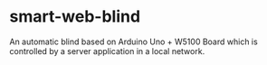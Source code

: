 # smart-web-blind
An automatic blind based on Arduino Uno + W5100 Board which is controlled by a server application in a local network.